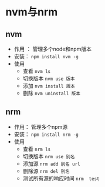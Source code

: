 # nvm与nrm

## nvm

* 作用 ： 管理多个node和npm版本
* 安装： `npm install nvm -g` 
* 使用
  * 查看 `nvm ls`
  * 切换版本 `nvm use 版本`
  * 添加 `nvm install 版本`
  * 删除 `nvm uninstall 版本`

## nrm

* 作用： 管理多个npm源
* 安装： `npm install nrm -g`
* 使用
  * 查看 `nrm ls`
  * 切换版本 `nrm use 别名`
  * 添加源 `nrm add 别名 url`
  * 删除源 `nrm del 别名`
  * 测试所有源的响应时间 `nrm  test`

